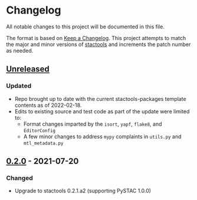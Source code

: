 # Changelog

All notable changes to this project will be documented in this file.

The format is based on [Keep a Changelog](https://keepachangelog.com/en/1.0.0/). This project attempts to match the major and minor versions of [stactools](https://github.com/stac-utils/stactools) and increments the patch number as needed.

## [Unreleased]

### Updated

- Repo brought up to date with the current stactools-packages template contents as of 2022-02-18.
- Edits to existing source and test code as part of the update were limited to:
    - Format changes imparted by the `isort`, `yapf`, `flake8`, and `EditorConfig`
    - A few minor changes to address `mypy` complaints in `utils.py` and `mtl_metadata.py`

## [0.2.0] - 2021-07-20

### Changed

- Upgrade to stactools 0.2.1.a2 (supporting PySTAC 1.0.0)

[Unreleased]: <https://github.com/stactools-packages/landsat/compare/v0.2.0..main>
[0.2.0]: <https://github.com/stactools-packages/landsat/releases/tag/v0.2.0>

